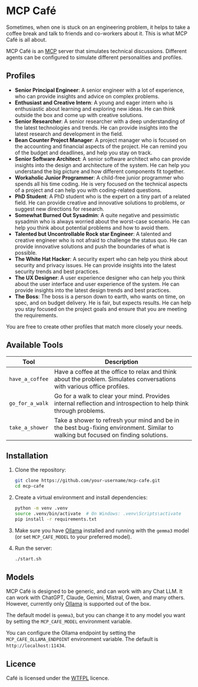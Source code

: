 # MCP Café

Sometimes, when one is stuck on an engineering problem, it helps to take a coffee break and talk to friends and co-workers about it. This is what MCP Café is all about.

MCP Café is an [MCP](https://en.wikipedia.org/wiki/Model_Context_Protocol) server that simulates technical discussions. Different agents can be configured to simulate different personalities and profiles.

## Profiles

<!-- profiles start -->

- **Senior Principal Engineer**: A senior engineer with a lot of experience, who can provide insights and advice on complex problems.
- **Enthusiast and Creative Intern**: A young and eager intern who is enthusiastic about learning and exploring new ideas. He can think outside the box and come up with creative solutions.
- **Senior Researcher**: A senior researcher with a deep understanding of the latest technologies and trends. He can provide insights into the latest research and development in the field.
- **Bean Counter Project Manager**: A project manager who is focused on the accounting and financial aspects of the project. He can remind you of the budget and deadlines, and help you stay on track.
- **Senior Software Architect**: A senior software architect who can provide insights into the design and architecture of the system. He can help you understand the big picture and how different components fit together.
- **Workaholic Junior Programmer**: A child-free junior programmer who spends all his time coding. He is very focused on the technical aspects of a project and can help you with coding-related questions.
- **PhD Student**: A PhD student who is the expert on a tiny part of a related field. He can provide creative and innovative solutions to problems, or suggest new directions for research.
- **Somewhat Burned Out Sysadmin**: A quite negative and pessimistic sysadmin who is always worried about the worst-case scenario. He can help you think about potential problems and how to avoid them.
- **Talented but Uncontrollable Rock star Engineer**: A talented and creative engineer who is not afraid to challenge the status quo. He can provide innovative solutions and push the boundaries of what is possible.
- **The White Hat Hacker**: A security expert who can help you think about security and privacy issues. He can provide insights into the latest security trends and best practices.
- **The UX Designer**: A user experience designer who can help you think about the user interface and user experience of the system. He can provide insights into the latest design trends and best practices.
- **The Boss**: The boss is a person down to earth, who wants on time, on spec, and on budget delivery. He is fair, but expects results. He can help you stay focused on the project goals and ensure that you are meeting the requirements.

<!-- profiles end -->

You are free to create other profiles that match more closely your needs.

## Available Tools

| Tool | Description |
|------|-------------|
| `have_a_coffee` | Have a coffee at the office to relax and think about the problem. Simulates conversations with various office profiles. |
| `go_for_a_walk` | Go for a walk to clear your mind. Provides internal reflection and introspection to help think through problems. |
| `take_a_shower` | Take a shower to refresh your mind and be in the best bug-fixing environment. Similar to walking but focused on finding solutions. |

## Installation

1. Clone the repository:

   ```bash
   git clone https://github.com/your-username/mcp-cafe.git
   cd mcp-cafe
   ```

2. Create a virtual environment and install dependencies:

   ```bash
   python -m venv .venv
   source .venv/bin/activate  # On Windows: .venv\Scripts\activate
   pip install -r requirements.txt
   ```

3. Make sure you have [Ollama](https://ollama.com/) installed and running with the `gemma3` model (or set `MCP_CAFE_MODEL` to your preferred model).

4. Run the server:

   ```bash
   ./start.sh
   ```

## Models

MCP Café is designed to be generic, and can work with any Chat LLM. It can work with ChatGPT, Claude, Gemini, Mistral, Gwen, and many others. However, currently only [Ollama](https://ollama.com/) is supported out of the box.

The default model is `gemma3`, but you can change it to any model you want by setting the `MCP_CAFE_MODEL` environment variable.

You can configure the Ollama endpoint by setting the `MCP_CAFE_OLLAMA_ENDPOINT` environment variable. The default is `http://localhost:11434`.

## Licence

Café is licensed under the [WTFPL](https://www.wtfpl.net/) licence.
